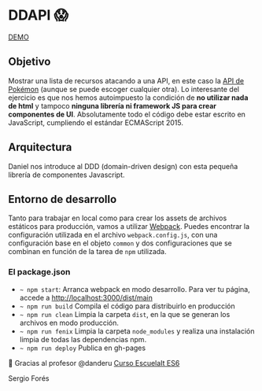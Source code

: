 # DDAPI :scream:

[DEMO](http://t0t.github.io/ddapi)

## Objetivo
Mostrar una lista de recursos atacando a una API, en este caso la [API de Pokémon](http://pokeapi.co/) (aunque se puede escoger cualquier otra). Lo interesante del ejercicio es que nos hemos autoimpuesto la condición de **no utilizar nada de html** y tampoco **ninguna librería ni framework JS para crear componentes de UI**. Absolutamente todo el código debe estar escrito en JavaScript, cumpliendo el estándar ECMAScript 2015.

## Arquitectura
Daniel nos introduce al DDD (domain-driven design) con esta pequeña librería de componentes Javascript.

## Entorno de desarrollo
Tanto para trabajar en local como para crear los assets de archivos estáticos para producción, vamos a utilizar [Webpack](https://webpack.github.io/). Puedes encontrar la configuración utilizada en el archivo `webpack.config.js`, con una configuración base en el objeto `common` y dos configuraciones que se combinan en función de la tarea de `npm` utilizada.

### El package.json

* `~ npm start`: Arranca webpack en modo desarrollo. Para ver tu página, accede a [http://localhost:3000/dist/main](http://localhost:3000/dist/main)
* `~ npm run build` Compila el código para distribuirlo en producción
* `~ npm run clean` Limpia la carpeta `dist`, en la que se generan los archivos en modo producción.
* `~ npm run fenix` Limpia la carpeta `node_modules` y realiza una instalación limpia de todas las dependencias npm.
* `~ npm run deploy` Publica en gh-pages

:pray: Gracias al profesor @danderu
[Curso EscuelaIt ES6](https://github.com/EscuelaIt/Curso-ECMAScript-6)

Sergio Forés
